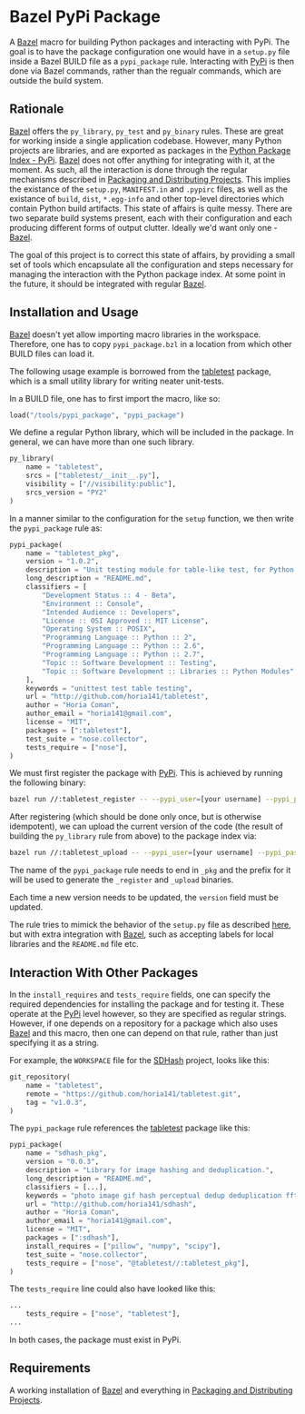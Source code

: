 # Bazel PyPi Package

A [Bazel][bazel] macro for building Python packages and interacting with PyPi. The goal is to have the package configuration one would have in a `setup.py` file inside a Bazel BUILD file as a `pypi_package` rule. Interacting with [PyPi][pypi] is then done via Bazel commands, rather than the regualr commands, which are outside the build system.

## Rationale ##

[Bazel][bazel] offers the `py_library`, `py_test` and `py_binary` rules. These are great for working inside a single application codebase. However, many Python projects are libraries, and are exported as packages in the [Python Package Index - PyPi][pypi]. [Bazel][bazel] does not offer anything for integrating with it, at the moment. As such, all the interaction is done through the regular mechanisms described in [Packaging and Distributing Projects][dist]. This implies the existance of the `setup.py`, `MANIFEST.in` and `.pypirc` files, as well as the existance of `build`, `dist`, `*.egg-info` and other top-level directories which contain Python build artifacts. This state of affairs is quite messy. There are two separate build systems present, each with their configuration and each producing different forms of output clutter. Ideally we'd want only one - [Bazel][bazel].

The goal of this project is to correct this state of affairs, by providing a small set of tools which encapsulate all the configuration and steps necessary for managing the interaction with the Python package index. At some point in the future, it should be integrated with regular [Bazel][bazel].

## Installation and Usage

[Bazel][bazel] doesn't yet allow importing macro libraries in the workspace. Therefore, one has to copy `pypi_package.bzl` in a location from which other BUILD files can load it.

The following usage example is borrowed from the [tabletest][tabletest] package, which is a small utility library for writing neater unit-tests.

In a BUILD file, one has to first import the macro, like so:

```Python
load("/tools/pypi_package", "pypi_package")
```

We define a regular Python library, which will be included in the package. In general, we can have more than one such library.

```Python
py_library(
    name = "tabletest",
    srcs = ["tabletest/__init__.py"],
    visibility = ["//visibility:public"],
    srcs_version = "PY2"
)
```

In a manner similar to the configuration for the `setup` function, we then write the `pypi_package` rule as:

```Python
pypi_package(
    name = "tabletest_pkg",
    version = "1.0.2",
    description = "Unit testing module for table-like test, for Python 2.",
    long_description = "README.md",
    classifiers = [
        "Development Status :: 4 - Beta",
        "Environment :: Console",
        "Intended Audience :: Developers",
        "License :: OSI Approved :: MIT License",
        "Operating System :: POSIX",
        "Programming Language :: Python :: 2",
        "Programming Language :: Python :: 2.6",
        "Programming Language :: Python :: 2.7",
        "Topic :: Software Development :: Testing",
        "Topic :: Software Development :: Libraries :: Python Modules"
    ],
    keywords = "unittest test table testing",
    url = "http://github.com/horia141/tabletest",
    author = "Horia Coman",
    author_email = "horia141@gmail.com",
    license = "MIT",
    packages = [":tabletest"],
    test_suite = "nose.collector",
    tests_require = ["nose"],
)
```

We must first register the package with [PyPi][pypi]. This is achieved by running the following binary:

```bash
bazel run //:tabletest_register -- --pypi_user=[your username] --pypi_pass=[your password]
```

After registering (which should be done only once, but is otherwise idempotent), we can upload the current version of the code (the result of building the `py_library` rule from above) to the package index via:

```bash
bazel run //:tabletest_upload -- --pypi_user=[your username] --pypi_pass=[your password]
```

The name of the `pypi_package` rule needs to end in `_pkg` and the prefix for it will be used to generate the `_register` and `_upload` binaries.

Each time a new version needs to be updated, the `version` field must be updated.

The rule tries to mimick the behavior of the `setup.py` file as described [here][dist], but with extra integration with [Bazel][bazel], such as accepting labels for local libraries and the `README.md` file etc.

## Interaction With Other Packages ##

In the `install_requires` and `tests_require` fields, one can specify the required dependencies for installing the package and for testing it. These operate at the [PyPi][pypi] level however, so they are specified as regular strings. However, if one depends on a repository for a package which also uses [Bazel][bazel] and this macro, then one can depend on that rule, rather than just specifying it as a string.

For example, the `WORKSPACE` file for the [SDHash][sdhash] project, looks like this:

```Python
git_repository(
    name = "tabletest",
    remote = "https://github.com/horia141/tabletest.git",
    tag = "v1.0.3",
)
```

The `pypi_package` rule references the [tabletest][tabletest] package like this:

```Python
pypi_package(
    name = "sdhash_pkg",
    version = "0.0.3",
    description = "Library for image hashing and deduplication.",
    long_description = "README.md",
    classifiers = [...],
    keywords = "photo image gif hash perceptual dedup deduplication fft",
    url = "http://github.com/horia141/sdhash",
    author = "Horia Coman",
    author_email = "horia141@gmail.com",
    license = "MIT",
    packages = [":sdhash"],
    install_requires = ["pillow", "numpy", "scipy"],
    test_suite = "nose.collector",
    tests_require = ["nose", "@tabletest//:tabletest_pkg"],
)
```

The `tests_require` line could also have looked like this:

```Python
...
    tests_require = ["nose", "tabletest"],
...
```

In both cases, the package must exist in PyPi.

## Requirements ##

A working installation of [Bazel][bazel] and everything in [Packaging and Distributing Projects][dist].

[bazel]: http://bazel.io
[pypi]: https://pypi.python.org/pypi
[dist]: https://packaging.python.org/en/latest/distributing/
[tabletest]: https://github.com/horia141/tabletest
[sdhash]: https://github.com/horia141/sdhash